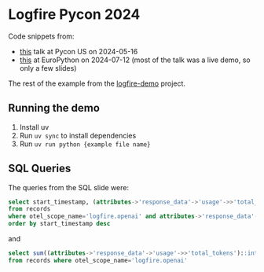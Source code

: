 # Logfire Pycon 2024

Code snippets from:
* [this](https://slides.com/samuelcolvin-pydantic/deck) talk at Pycon US on 2024-05-16
* [this](https://slides.com/samuelcolvin-pydantic/logfire-pycon-2024) at EuroPython on 2024-07-12 (most of the talk was a live demo, so only a few slides)

The rest of the example from the [logfire-demo](https://github.com/pydantic/logfire-demo) project.

## Running the demo

1. Install uv
2. Run `uv sync` to install dependencies
3. Run `uv run python {example file name}`

## SQL Queries

The queries from the SQL slide were:

```sql
select start_timestamp, (attributes->'response_data'->'usage'->>'total_tokens')::int as usage, attributes->'response_data'->'message'->>'content' as message
from records 
where otel_scope_name='logfire.openai' and attributes->'response_data'->'message' ? 'content'
order by start_timestamp desc
```

and

```sql
select sum((attributes->'response_data'->'usage'->>'total_tokens')::int)
from records where otel_scope_name='logfire.openai'
```
